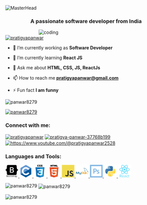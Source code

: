 ![MasterHead](https://img.freepik.com/premium-photo/computer-surrounding-by-app-social-icon-3d-render_110893-605.jpg?w=1060)
<h3 align="center">A passionate software developer from India</h3>
<img align="right" alt="coding" width="400" src="https://camo.githubusercontent.com/93e74f65c63547100aca384d648444fa86ba21dbca44863b7ef41fb1aa5f6cbd/68747470733a2f2f63646e2e6472696262626c652e636f6d2f75736572732f3333313236352f73637265656e73686f74732f323534323538372f676162692d642e676966">
<p align="left"> <a href="https://twitter.com/pratigyapanwar" target="blank"><img src="https://img.shields.io/twitter/follow/pratigyapanwar?logo=twitter&style=for-the-badge" alt="pratigyapanwar" /></a> </p>

- 🔭 I’m currently working as **Software Developer**

- 🌱 I’m currently learning **React JS**

- 💬 Ask me about **HTML, CSS, JS, ReactJs**

- 📫 How to reach me **pratigyapanwar@gmail.com**

- ⚡ Fun fact **I am funny**

<p align="left"> <img src="https://komarev.com/ghpvc/?username=panwar8279&label=Profile%20views&color=0e75b6&style=flat" alt="panwar8279" /> </p>

<p align="left"> <a href="https://github.com/ryo-ma/github-profile-trophy"><img src="https://github-profile-trophy.vercel.app/?username=panwar8279" alt="panwar8279" /></a> </p>


<h3 align="left">Connect with me:</h3>
<p align="left">
<a href="https://twitter.com/pratigyapanwar" target="blank"><img align="center" src="https://raw.githubusercontent.com/rahuldkjain/github-profile-readme-generator/master/src/images/icons/Social/twitter.svg" alt="pratigyapanwar" height="30" width="40" /></a>
<a href="https://linkedin.com/in/pratigya-panwar-37768b199" target="blank"><img align="center" src="https://raw.githubusercontent.com/rahuldkjain/github-profile-readme-generator/master/src/images/icons/Social/linked-in-alt.svg" alt="pratigya-panwar-37768b199" height="30" width="40" /></a>
<a href="https://www.youtube.com/c/https://www.youtube.com/@pratigyapanwar2528" target="blank"><img align="center" src="https://raw.githubusercontent.com/rahuldkjain/github-profile-readme-generator/master/src/images/icons/Social/youtube.svg" alt="https://www.youtube.com/@pratigyapanwar2528" height="30" width="40" /></a>
</p>

<h3 align="left">Languages and Tools:</h3>
<p align="left"> <a href="https://getbootstrap.com" target="_blank" rel="noreferrer"> <img src="https://raw.githubusercontent.com/devicons/devicon/master/icons/bootstrap/bootstrap-plain-wordmark.svg" alt="bootstrap" width="40" height="40"/> </a> <a href="https://www.cprogramming.com/" target="_blank" rel="noreferrer"> <img src="https://raw.githubusercontent.com/devicons/devicon/master/icons/c/c-original.svg" alt="c" width="40" height="40"/> </a> <a href="https://www.w3schools.com/css/" target="_blank" rel="noreferrer"> <img src="https://raw.githubusercontent.com/devicons/devicon/master/icons/css3/css3-original-wordmark.svg" alt="css3" width="40" height="40"/> </a> <a href="https://www.w3.org/html/" target="_blank" rel="noreferrer"> <img src="https://raw.githubusercontent.com/devicons/devicon/master/icons/html5/html5-original-wordmark.svg" alt="html5" width="40" height="40"/> </a> <a href="https://developer.mozilla.org/en-US/docs/Web/JavaScript" target="_blank" rel="noreferrer"> <img src="https://raw.githubusercontent.com/devicons/devicon/master/icons/javascript/javascript-original.svg" alt="javascript" width="40" height="40"/> </a> <a href="https://www.mysql.com/" target="_blank" rel="noreferrer"> <img src="https://raw.githubusercontent.com/devicons/devicon/master/icons/mysql/mysql-original-wordmark.svg" alt="mysql" width="40" height="40"/> </a> <a href="https://www.photoshop.com/en" target="_blank" rel="noreferrer"> <img src="https://raw.githubusercontent.com/devicons/devicon/master/icons/photoshop/photoshop-line.svg" alt="photoshop" width="40" height="40"/> </a> <a href="https://www.python.org" target="_blank" rel="noreferrer"> <img src="https://raw.githubusercontent.com/devicons/devicon/master/icons/python/python-original.svg" alt="python" width="40" height="40"/> </a> <a href="https://reactjs.org/" target="_blank" rel="noreferrer"> <img src="https://raw.githubusercontent.com/devicons/devicon/master/icons/react/react-original-wordmark.svg" alt="react" width="40" height="40"/> </a> </p>

<p><img align="left" src="https://github-readme-stats.vercel.app/api/top-langs?username=panwar8279&show_icons=true&locale=en&layout=compact" alt="panwar8279" /></p>

<p>&nbsp;<img align="center" src="https://github-readme-stats.vercel.app/api?username=panwar8279&show_icons=true&locale=en" alt="panwar8279" /></p>

<p><img align="center" src="https://github-readme-streak-stats.herokuapp.com/?user=panwar8279&" alt="panwar8279" /></p>


